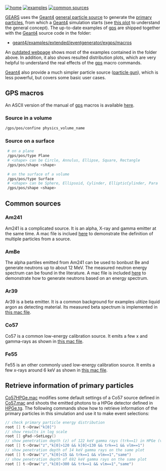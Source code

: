 [![home](https://img.shields.io/badge/gears-home-blue?style=flat)](../..)
[![examples](https://img.shields.io/badge/gears-examples-green?style=flat)](..)
[![common sources](https://img.shields.io/badge/common-sources-red?style=flat)](#common-sources)

[GEARS][] uses the [Geant4][] [general particle source][gps] to generate the [primary particles][], from which a [Geant4][] simulation starts (see [this plot](../output#step-point) to understand the general concept). The up-to-date examples of [gps][] are shipped together with the [Geant4][] source code in the folder:

- [geant4/examples/extended/eventgenerator/exgps/macros]({{site.g4git}}/../examples/extended/eventgenerator/exgps/macros)

An [outdated webpage](http://hurel.hanyang.ac.kr/Geant4/Geant4_GPS/reat.space.qinetiq.com/gps/examples/examples.html) shows most of the examples contained in the folder above. In addition, it also shows resulted distribution plots, which are very helpful to understand the real effects of the [gps][] macro commands.

[Geant4][] also provide a much simpler particle source ([particle gun]({{site.g4doc}}/Control/AllResources/Control/UIcommands/_gun_.html)), which is less powerful, but covers some basic user cases.

[GEARS]: http://physino.xyz/gears
[Geant4]: http://geant4.cern.ch
[gps]:{{site.g4doc}}/GettingStarted/generalParticleSource.html
[primary particles]: {{site.g4doc}}/Fundamentals/eventGenerator.html

## GPS macros

An ASCII version of the manual of [gps][] macros is available [here]({{site.xyz}}/examples/sources/gps.txt).

### Source in a volume

```sh
/gps/pos/confine physics_volume_name
```

### Source on a surface

```sh
 # on a plane
 /gps/pos/type Plane
 # <shape> can be Circle, Annulus, Ellipse, Square, Rectangle
 /gps/pos/shape <shape>
 
 # on the surface of a volume
 /gps/pos/type Surface
 # <shape> can be Sphere, Ellipsoid, Cylinder, EllipticCylinder, Para
 /gps/pos/shape <shape>
```

## Common sources

### Am241

Am241 is a complicated source. It is an alpha, X-ray and gamma emitter at the same time. A mac file is inclued [here]({{site.file}}/examples/sources/Am241.mac) to demonstrate the definition of multiple particles from a source.

### AmBe

The alpha partiles emitted from Am241 can be used to bonbust Be and generate neutrons up to about 12 MeV. The measured neutron energy spectrum can be found in the literature. A mac file is included [here]({{site.file}}/examples/sources/AmBe/AmBe.mac) to demonstrate how to generate neutrons based on an energy spectrum.

### Ar39

Ar39 is a beta emitter. It is a common background for examples ulitize liquid argon as detecting material. Its measured beta spectrum is implemented in [this mac file]({{site.file}}/examples/sources/Ar39.mac).

### Co57

Co57 is a common low-energy calibration source. It emits a few x and gamma-rays as shown in [this mac file]({{site.file}}/examples/sources/Co57.mac).

### Fe55

Fe55 is an other commonly used low-energy calibration source. It emits a few x-rays around 6 keV as shown in [this mac file]({{site.file}}/examples/sources/Fe55.mac).

## Retrieve information of primary particles

[Co57HPGe.mac]({{site.file}}/examples/sources/Co57HPGe.mac) modifies some default settings of a Co57 source defined in [Co57.mac]({{site.file}}/examples/sources/Co57.mac) and shoots the emitted photons to a HPGe detector defined in [HPGe.tg]({{site.file}}/examples/sources/HPGe.tg). The following commands show how to retrieve information of the primary particles in this simulation and use it to make event selections:

```cpp
// check primary particle energy distribution
root [] t->Draw("k[0]")
// show results in log scale
root [] gPad->SetLogy()
// show penetration depth (z) of 122 keV gamma rays (trk==1) in HPGe (vlm==1)
root [] t->Draw("z","k[0]>120 && k[0]<130 && trk==1 && vlm==1")
// show penetration depth of 14 keV gamma rays on the same plot
root [] t->Draw("z","k[0]<15 && trk==1 && vlm==1","same")
// show penetration depth of 692 keV gamma rays on the same plot
root [] t->Draw("z","k[0]>300 && trk==1 && vlm==1","same")
```

